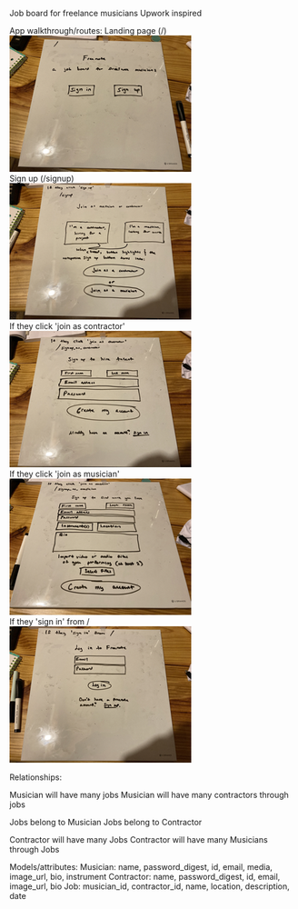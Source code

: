 Job board for freelance musicians
Upwork inspired

App walkthrough/routes:
Landing page (/) <br>
![landing page](./images/landingpage.png) <br>
Sign up (/signup) <br>
![signup page](./images/signup.png) <br>
If they click 'join as contractor'<br>
![join as contractor](./images/join_as_contractor.png)<br>
If they click 'join as musician'<br>
![join as musician](./images/join_as_musician.png)<br>
If they 'sign in' from /<br>
![sign in](./images/signin.png)<br>


Relationships:

Musician will have many jobs
Musician will have many contractors through jobs

Jobs belong to Musician
Jobs belong to Contractor

Contractor will have many Jobs
Contractor will have many Musicians through Jobs

Models/attributes: 
Musician: name, password_digest, id, email, media, image_url, bio, instrument
Contractor: name, password_digest, id, email, image_url, bio
Job: musician_id, contractor_id, name, location, description, date




